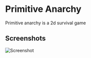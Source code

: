 # Primitive Anarchy
Primitive anarchy is a 2d survival game

## Screenshots
![Screenshot](https://github.com/WattleFoxxo/primitive_anarchy/raw/main/Screenshot%202023-02-26%20140906.png)

